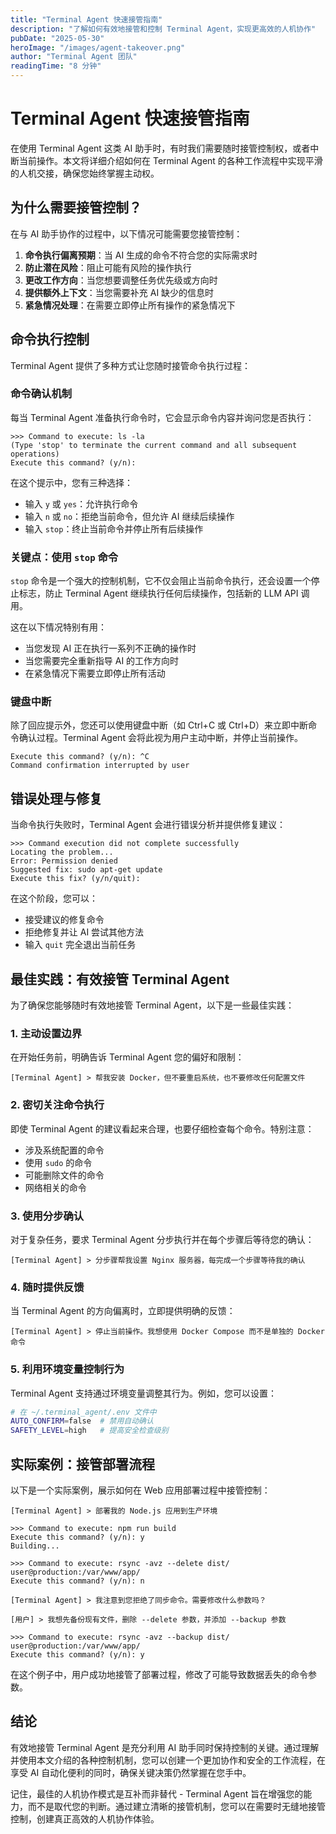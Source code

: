 ```yaml
---
title: "Terminal Agent 快速接管指南"
description: "了解如何有效地接管和控制 Terminal Agent，实现更高效的人机协作"
pubDate: "2025-05-30"
heroImage: "/images/agent-takeover.png"
author: "Terminal Agent 团队"
readingTime: "8 分钟"
---
```


# Terminal Agent 快速接管指南

在使用 Terminal Agent 这类 AI 助手时，有时我们需要随时接管控制权，或者中断当前操作。本文将详细介绍如何在 Terminal Agent 的各种工作流程中实现平滑的人机交接，确保您始终掌握主动权。

## 为什么需要接管控制？

在与 AI 助手协作的过程中，以下情况可能需要您接管控制：

1. **命令执行偏离预期**：当 AI 生成的命令不符合您的实际需求时
2. **防止潜在风险**：阻止可能有风险的操作执行
3. **更改工作方向**：当您想要调整任务优先级或方向时
4. **提供额外上下文**：当您需要补充 AI 缺少的信息时
5. **紧急情况处理**：在需要立即停止所有操作的紧急情况下

## 命令执行控制

Terminal Agent 提供了多种方式让您随时接管命令执行过程：

### 命令确认机制

每当 Terminal Agent 准备执行命令时，它会显示命令内容并询问您是否执行：

```
>>> Command to execute: ls -la
(Type 'stop' to terminate the current command and all subsequent operations)
Execute this command? (y/n):
```

在这个提示中，您有三种选择：

- 输入 `y` 或 `yes`：允许执行命令
- 输入 `n` 或 `no`：拒绝当前命令，但允许 AI 继续后续操作
- 输入 `stop`：终止当前命令并停止所有后续操作

### 关键点：使用 `stop` 命令

`stop` 命令是一个强大的控制机制，它不仅会阻止当前命令执行，还会设置一个停止标志，防止 Terminal Agent 继续执行任何后续操作，包括新的 LLM API 调用。

这在以下情况特别有用：
- 当您发现 AI 正在执行一系列不正确的操作时
- 当您需要完全重新指导 AI 的工作方向时
- 在紧急情况下需要立即停止所有活动

### 键盘中断

除了回应提示外，您还可以使用键盘中断（如 Ctrl+C 或 Ctrl+D）来立即中断命令确认过程。Terminal Agent 会将此视为用户主动中断，并停止当前操作。

```
Execute this command? (y/n): ^C
Command confirmation interrupted by user
```

## 错误处理与修复

当命令执行失败时，Terminal Agent 会进行错误分析并提供修复建议：

```
>>> Command execution did not complete successfully
Locating the problem...
Error: Permission denied
Suggested fix: sudo apt-get update
Execute this fix? (y/n/quit):
```

在这个阶段，您可以：
- 接受建议的修复命令
- 拒绝修复并让 AI 尝试其他方法
- 输入 `quit` 完全退出当前任务

## 最佳实践：有效接管 Terminal Agent

为了确保您能够随时有效地接管 Terminal Agent，以下是一些最佳实践：

### 1. 主动设置边界

在开始任务前，明确告诉 Terminal Agent 您的偏好和限制：

```
[Terminal Agent] > 帮我安装 Docker，但不要重启系统，也不要修改任何配置文件
```

### 2. 密切关注命令执行

即使 Terminal Agent 的建议看起来合理，也要仔细检查每个命令。特别注意：
- 涉及系统配置的命令
- 使用 `sudo` 的命令
- 可能删除文件的命令
- 网络相关的命令

### 3. 使用分步确认

对于复杂任务，要求 Terminal Agent 分步执行并在每个步骤后等待您的确认：

```
[Terminal Agent] > 分步骤帮我设置 Nginx 服务器，每完成一个步骤等待我的确认
```

### 4. 随时提供反馈

当 Terminal Agent 的方向偏离时，立即提供明确的反馈：

```
[Terminal Agent] > 停止当前操作。我想使用 Docker Compose 而不是单独的 Docker 命令
```

### 5. 利用环境变量控制行为

Terminal Agent 支持通过环境变量调整其行为。例如，您可以设置：

```bash
# 在 ~/.terminal_agent/.env 文件中
AUTO_CONFIRM=false  # 禁用自动确认
SAFETY_LEVEL=high   # 提高安全检查级别
```

## 实际案例：接管部署流程

以下是一个实际案例，展示如何在 Web 应用部署过程中接管控制：

```
[Terminal Agent] > 部署我的 Node.js 应用到生产环境

>>> Command to execute: npm run build
Execute this command? (y/n): y
Building...

>>> Command to execute: rsync -avz --delete dist/ user@production:/var/www/app/
Execute this command? (y/n): n

[Terminal Agent] > 我注意到您拒绝了同步命令。需要修改什么参数吗？

[用户] > 我想先备份现有文件，删除 --delete 参数，并添加 --backup 参数

>>> Command to execute: rsync -avz --backup dist/ user@production:/var/www/app/
Execute this command? (y/n): y
```

在这个例子中，用户成功地接管了部署过程，修改了可能导致数据丢失的命令参数。

## 结论

有效地接管 Terminal Agent 是充分利用 AI 助手同时保持控制的关键。通过理解并使用本文介绍的各种控制机制，您可以创建一个更加协作和安全的工作流程，在享受 AI 自动化便利的同时，确保关键决策仍然掌握在您手中。

记住，最佳的人机协作模式是互补而非替代 - Terminal Agent 旨在增强您的能力，而不是取代您的判断。通过建立清晰的接管机制，您可以在需要时无缝地接管控制，创建真正高效的人机协作体验。
